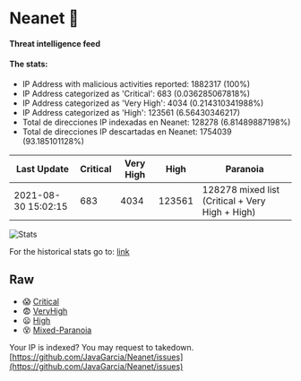 # Neanet :hocho:
#### Threat intelligence feed
#### The stats:

- IP Address with malicious activities reported: 1882317 (100%)
- IP Address categorized as 'Critical':  683 (0.036285067818%)
- IP Address categorized as 'Very High':  4034 (0.214310341988%)
- IP Address categorized as 'High':  123561 (6.56430346217)
- Total de direcciones IP indexadas en Neanet:  128278 (6.81489887198%)
- Total de direcciones IP descartadas en Neanet:  1754039 (93.185101128%)

| Last Update | Critical | Very High | High | Paranoia |
| --- | --- | --- | --- | --- |
| 2021-08-30 15:02:15 | 683 | 4034 | 123561 | 128278 mixed list (Critical + Very High + High)|

![Stats](https://docs.google.com/spreadsheets/d/e/2PACX-1vSnaNMIXVabIpDJjufMlzH7poXnshF3mgd8Is1g9ytUEzVsP5my4Trn8f-xkoLLQ38xpL3HtmUexLo6/pubchart?oid=501124687&format=image)

For the historical stats go to: [link](/stats.csv)
## Raw
- :scream: [Critical](https://raw.githubusercontent.com/JavaGarcia/Neanet/master/blacklists/neanet_critical.txt)
- :fearful: [VeryHigh](https://raw.githubusercontent.com/JavaGarcia/Neanet/master/blacklists/neanet_veryHigh.txtt)
- :frowning: [High](https://raw.githubusercontent.com/JavaGarcia/Neanet/master/blacklists/neanet_high.txt)
- :dizzy_face: [Mixed-Paranoia](https://raw.githubusercontent.com/JavaGarcia/Neanet/master/blacklists/neanet_all.txt)


Your IP is indexed? You may request to takedown. [https://github.com/JavaGarcia/Neanet/issues](https://github.com/JavaGarcia/Neanet/issues)







































































































































































































































































































































































































































































































































































































































































































































































































































































































































































































































































































































































































































































































































































































































































































































































































































































































































































































































































































































































































































































































































































































































































































































































































































































































































































































































































































































































































































































































































































































































































































































































































































































































































































































































































































































































































































































































































































































































































































































































































































































































































































































































































































































































































































































































































































































































































































































































































































































































































































































































































































































































































































































































































































































































































































































































































































































































































































































































































































































































































































































































































































































































































































































































































































































































































































































































































































































































































































































































































































































































































































































































































































































































































































































































































































































































































































































































































































































































































































































































































































































































































































































































































































































































































































































































































































































